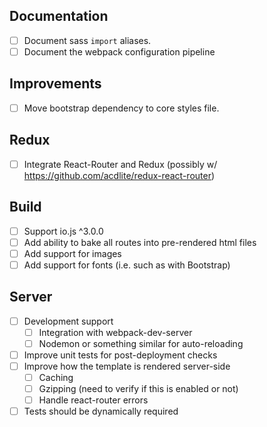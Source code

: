 Documentation
-------------
* [ ] Document sass `import` aliases.
* [ ] Document the webpack configuration pipeline

Improvements
------------
* [ ] Move bootstrap dependency to core styles file.

Redux
-----
* [ ] Integrate React-Router and Redux (possibly w/ https://github.com/acdlite/redux-react-router)

Build
-----
* [ ] Support io.js ^3.0.0
* [ ] Add ability to bake all routes into pre-rendered html files
* [ ] Add support for images
* [ ] Add support for fonts (i.e. such as with Bootstrap)

Server
------
* [ ] Development support
  * [ ] Integration with webpack-dev-server
  * [ ] Nodemon or something similar for auto-reloading
* [ ] Improve unit tests for post-deployment checks
* [ ] Improve how the template is rendered server-side
  * [ ] Caching
  * [ ] Gzipping (need to verify if this is enabled or not)
  * [ ] Handle react-router errors
* [ ] Tests should be dynamically required

